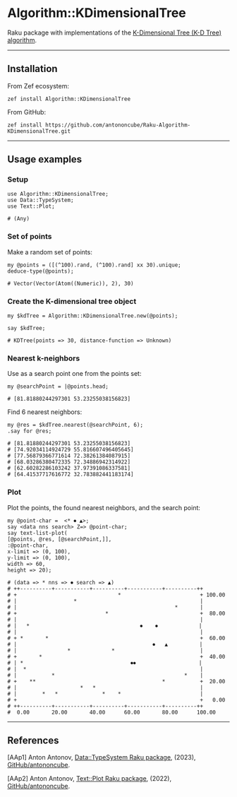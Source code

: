 # Algorithm::KDimensionalTree

Raku package with implementations of the [K-Dimensional Tree (K-D Tree) algorithm](https://en.wikipedia.org/wiki/K-d_tree).


------

## Installation

From Zef ecosystem:

```
zef install Algorithm::KDimensionalTree
```

From GitHub:

```
zef install https://github.com/antononcube/Raku-Algorithm-KDimensionalTree.git
```

-----

## Usage examples

### Setup

```perl6
use Algorithm::KDimensionalTree;
use Data::TypeSystem;
use Text::Plot;
```
```
# (Any)
```

### Set of points

Make a random set of points: 

```perl6
my @points = ([(^100).rand, (^100).rand] xx 30).unique;
deduce-type(@points);
```
```
# Vector(Vector(Atom((Numeric)), 2), 30)
```

### Create the K-dimensional tree object

```perl6
my $kdTree = Algorithm::KDimensionalTree.new(@points);

say $kdTree;
```
```
# KDTree(points => 30, distance-function => Unknown)
```

### Nearest k-neighbors

Use as a search point one from the points set:

```perl6
my @searchPoint = |@points.head;
```
```
# [81.81880244297301 53.23255038156823]
```

Find 6 nearest neighbors:

```perl6
my @res = $kdTree.nearest(@searchPoint, 6);
.say for @res;
```
```
# [81.81880244297301 53.23255038156823]
# [74.92034114924729 55.816607496405645]
# [77.56879366771614 72.38261384087915]
# [68.03286380472335 72.34886942314922]
# [62.60282286103242 37.97391086337581]
# [64.41537717616772 32.783882441183174]
```

### Plot

Plot the points, the found nearest neighbors, and the search point:

```perl6
my @point-char =  <* ⏺ ▲>;
say <data nns search> Z=> @point-char;
say text-list-plot(
[@points, @res, [@searchPoint,]],
:@point-char,
x-limit => (0, 100),
y-limit => (0, 100),
width => 60,
height => 20);
```
```
# (data => * nns => ⏺ search => ▲)
# ++----------+-----------+----------+-----------+----------++       
# +                                *                         + 100.00
# |                  *                                       |       
# |                                                  *       |       
# +                            *                             +  80.00
# |                                                          |       
# |   *                                   ⏺    ⏺             |       
# |                                                          |       
# + *       *                                                +  60.00
# |                                           ⏺   ▲          |       
# |                *             *                           |       
# +       *                                                  +  40.00
# | *                                  ⏺⏺                    |       
# |  *                                                       |       
# |           *                                         *    |       
# +    **                                        *           +  20.00
# |                    *   *                                 |       
# |        *   *              *    *                         |       
# +                                                          +   0.00
# ++----------+-----------+----------+-----------+----------++       
#  0.00       20.00       40.00      60.00       80.00      100.00
```

-----

## References

[AAp1] Anton Antonov, [Data::TypeSystem Raku package](https://github.com/antononcube/Raku-Data-TypeSystem), (2023), [GitHub/antononcube](https://github.com/antononcube).

[AAp2] Anton Antonov, [Text::Plot Raku package](https://github.com/antononcube/Raku-Text-Plot), (2022), [GitHub/antononcube](https://github.com/antononcube).